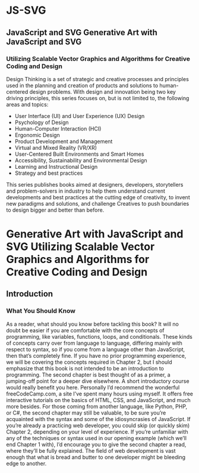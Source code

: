 # JS-SVG
## JavaScript and SVG Generative Art with JavaScript and SVG
### Utilizing Scalable Vector Graphics and Algorithms for Creative Coding and Design

Design Thinking is a set of strategic and creative processes and principles
used in the planning and creation of products and solutions to human-
centered design problems.
With design and innovation being two key driving principles, this
series focuses on, but is not limited to, the following areas and topics:

  - User Interface (UI) and User Experience (UX) Design
  - Psychology of Design
  - Human-Computer Interaction (HCI)
  - Ergonomic Design
  - Product Development and Management
  - Virtual and Mixed Reality (VR/XR)
  - User-Centered Built Environments and Smart Homes
  - Accessibility, Sustainability and Environmental Design
  - Learning and Instructional Design
  - Strategy and best practices

This series publishes books aimed at designers, developers, storytellers
and problem-solvers in industry to help them understand current
developments and best practices at the cutting edge of creativity, to invent
new paradigms and solutions, and challenge Creatives to push boundaries
to design bigger and better than before.

# Generative Art with JavaScript and SVG Utilizing Scalable Vector Graphics and Algorithms for Creative Coding and Design

## Introduction
### What You Should Know
As a reader, what should you know before tackling this book? It will
no doubt be easier if you are comfortable with the core concepts of
programming, like variables, functions, loops, and conditionals. These
kinds of concepts carry over from language to language, differing mainly
with respect to syntax, so if you come from a language other than
JavaScript, then that’s completely fine.
If you have no prior programming experience, we will be covering
the concepts required in Chapter 2, but I should emphasize that this
book is not intended to be an introduction to programming. The second
chapter is best thought of as a primer, a jumping-off point for a deeper
dive elsewhere. A short introductory course would really benefit you here.
Personally I’d recommend the wonderful freeCodeCamp.com, a site I’ve
spent many hours using myself. It offers free interactive tutorials on the
basics of HTML, CSS, and JavaScript, and much more besides.
For those coming from another language, like Python, PHP, or C#, the
second chapter may still be valuable, to be sure you’re acquainted with the
syntax and some of the idiosyncrasies of JavaScript.
If you’re already a practicing web developer, you could skip (or
quickly skim) Chapter 2, depending on your level of experience. If you’re
unfamiliar with any of the techniques or syntax used in our opening
example (which we’ll end Chapter 1 with), I’d encourage you to give the
second chapter a read, where they’ll be fully explained. The field of web
development is vast enough that what is bread and butter to one developer
might be bleeding edge to another.

